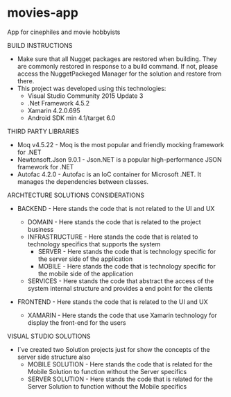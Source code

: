 # movies-app
App for cinephiles and movie hobbyists

BUILD INSTRUCTIONS
* Make sure that all Nugget packages are restored when building. They are commonly restored in response to a build command.
If not, please access the NuggetPackeged Manager for the solution and restore from there.
* This project was developed using this technologies:
	- Visual Studio Community 2015 Update 3
	- .Net Framework 4.5.2
	- Xamarin 4.2.0.695
	- Android SDK min 4.1/target 6.0
	
THIRD PARTY LIBRARIES
* Moq v4.5.22 - Moq is the most popular and friendly mocking framework for .NET
* Newtonsoft.Json 9.0.1 - Json.NET is a popular high-performance JSON framework for .NET
* Autofac 4.2.0 - Autofac is an IoC container for Microsoft .NET. It manages the dependencies between classes.

ARCHTECTURE SOLUTIONS CONSIDERATIONS
* BACKEND - Here stands the code that is not related to the UI and UX
	* DOMAIN - Here stands the code that is related to the project business
	* INFRASTRUCTURE - Here stands the code that is related to technology specifics that supports the system
		* SERVER - Here stands the code that is technology specific for the server side of the application
		* MOBILE - Here stands the code that is technology specific for the mobile side of the application
	* SERVICES - Here stands  the code that abstract the access of the system internal structure and provides a end point for the clients
	
* FRONTEND - Here stands the code that is related to the UI and UX
	* XAMARIN - Here stands the code that use Xamarin technology for display the front-end for the users

VISUAL STUDIO SOLUTIONS
* I´ve created two Solution projects just for show the concepts of the server side structure also
	* MOBILE SOLUTION - Here stands the code that is related for the Mobile Solution to function without the Server specifics
	* SERVER SOLUTION - Here stands the code that is related for the Server Solution to function without the Mobile specifics